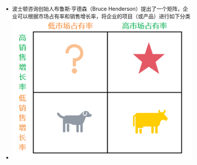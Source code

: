 - 波士顿咨询创始人布鲁斯·亨德森（Bruce Henderson）提出了一个矩阵，企业可以根据市场占有率和销售增长率，将企业的项目（或产品）进行如下分类
- ![波士顿矩阵.png](../assets/波士顿矩阵_1716308415130_0.png)